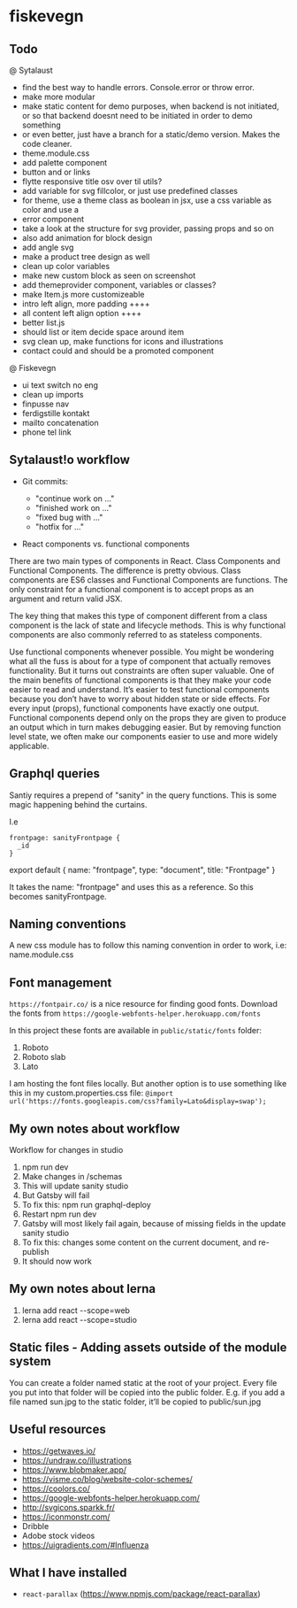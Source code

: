 # fiskevegn

## Todo

@ Sytalaust
- find the best way to handle errors. Console.error or throw error. 
- make more modular
- make static content for demo purposes, when backend is not initiated, or so that backend doesnt need to be initiated in order to demo something
- or even better, just have a branch for a static/demo version. Makes the code cleaner. 
- theme.module.css
- add palette component
- button and or links
- flytte responsive title osv over til utils?
- add variable for svg fillcolor, or just use predefined classes
- for theme, use a theme class as boolean in jsx, use a css variable as color and use a 
- error component
- take a look at the structure for svg provider, passing props and so on
- also add animation for block design
- add angle svg
- make a product tree design as well
- clean up color variables
- make new custom block as seen on screenshot
- add themeprovider component, variables or classes?
- make Item.js more customizeable
- intro left align, more padding  ++++
- all content left align option ++++
- better list.js
- should list or item decide space around item
- svg clean up, make functions for icons and illustrations
- contact could and should be a promoted component

@ Fiskevegn
- ui text switch no eng
- clean up imports
- finpusse nav
- ferdigstille kontakt
- mailto concatenation
- phone tel link


## Sytalaust!o workflow

- Git commits:
  - "continue work on ..."
  - "finished work on ..."
  - "fixed bug with ..."
  - "hotfix for ..."

- React components vs. functional components

There are two main types of components in React. Class Components and Functional Components. The difference is pretty obvious. Class components are ES6 classes and Functional Components are functions. The only constraint for a functional component is to accept props as an argument and return valid JSX.

The key thing that makes this type of component different from a class component is the lack of state and lifecycle methods. This is why functional components are also commonly referred to as stateless components.  

Use functional components whenever possible. You might be wondering what all the fuss is about for a type of component that actually removes functionality. But it turns out constraints are often super valuable. One of the main benefits of functional components is that they make your code easier to read and understand. It’s easier to test functional components because you don’t have to worry about hidden state or side effects. For every input (props), functional components have exactly one output. Functional components depend only on the props they are given to produce an output which in turn makes debugging easier. But by removing function level state, we often make our components easier to use and more widely applicable. 


## Graphql queries

Santiy requires a prepend of "sanity" in the query functions. This is some magic happening behind the curtains. 

I.e

    frontpage: sanityFrontpage {
      _id
    }

export default {
  name: "frontpage",
  type: "document",
  title: "Frontpage"
}

It takes the name: "frontpage" and uses this as a reference. So this becomes sanityFrontpage.


## Naming conventions

A new css module has to follow this naming convention in order to work, i.e: name.module.css

## Font management
`https://fontpair.co/` is a nice resource for finding good fonts.
Download the fonts from `https://google-webfonts-helper.herokuapp.com/fonts`

In this project these fonts are available in `public/static/fonts` folder:
1. Roboto
2. Roboto slab
3. Lato

I am hosting the font files locally. But another option is to use something like this in my custom.properties.css file:
`@import url('https://fonts.googleapis.com/css?family=Lato&display=swap');`

## My own notes about workflow

Workflow for changes in studio

1. npm run dev 
2. Make changes in /schemas
3. This will update sanity studio
4. But Gatsby will fail
5. To fix this: npm run graphql-deploy
6. Restart npm run dev
7. Gatsby will most likely fail again, because of missing fields in the update sanity studio
8. To fix this: changes some content on the current document, and re-publish
9. It should now work

## My own notes about lerna

1. lerna add react --scope=web
2. lerna add react --scope=studio

## Static files - Adding assets outside of the module system
You can create a folder named static at the root of your project. Every file you put into that folder will be copied into the public folder. E.g. if you add a file named sun.jpg to the static folder, it’ll be copied to public/sun.jpg

## Useful resources

- https://getwaves.io/
- https://undraw.co/illustrations
- https://www.blobmaker.app/
- https://visme.co/blog/website-color-schemes/
- https://coolors.co/
- https://google-webfonts-helper.herokuapp.com/
- http://svgicons.sparkk.fr/
- https://iconmonstr.com/
- Dribble
- Adobe stock videos
- https://uigradients.com/#Influenza

## What I have installed

- `react-parallax` (https://www.npmjs.com/package/react-parallax)